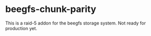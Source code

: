 beegfs-chunk-parity
===================

This is a raid-5 addon for the beegfs storage system. Not ready for production yet.
